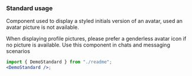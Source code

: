 ### Standard usage

Component used to display a styled initials version of an avatar, used an avatar picture is not available.

When displaying profile pictures, please prefer a genderless avatar icon if no picture is available. Use this component in chats and messaging scenarios

```jsx harmony
import { DemoStandard } from "./readme";
<DemoStandard />;
```
